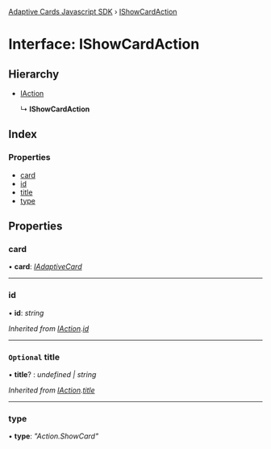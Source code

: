 [Adaptive Cards Javascript SDK](../README.md) › [IShowCardAction](ishowcardaction.md)

# Interface: IShowCardAction

## Hierarchy

* [IAction](iaction.md)

  ↳ **IShowCardAction**

## Index

### Properties

* [card](ishowcardaction.md#card)
* [id](ishowcardaction.md#id)
* [title](ishowcardaction.md#optional-title)
* [type](ishowcardaction.md#type)

## Properties

###  card

• **card**: *[IAdaptiveCard](iadaptivecard.md)*

___

###  id

• **id**: *string*

*Inherited from [IAction](iaction.md).[id](iaction.md#id)*

___

### `Optional` title

• **title**? : *undefined | string*

*Inherited from [IAction](iaction.md).[title](iaction.md#optional-title)*

___

###  type

• **type**: *"Action.ShowCard"*
